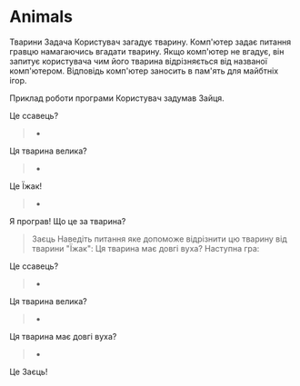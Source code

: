# Animals

Тварини
Задача
Користувач загадує тварину. Комп'ютер задає питання гравцю намагаючись вгадати тварину. Якщо комп'ютер не вгадує, він запитує користувача чим його тварина відрізняється від названої комп'ютером. Відповідь комп'ютер заносить в пам'ять для майбтніх ігор.

Приклад роботи програми
Користувач задумав Зайця.

Це ссавець?
> +
Ця тварина велика?
> -
Це Їжак!
> -
Я програв!
Що це за тварина?
> Заєць
Наведіть питання яке допоможе відрізнити цю тварину від тварини "Їжак":
> Ця тварина має довгі вуха?
Наступна гра:

Це ссавець?
> +
Ця тварина велика?
> -
Ця тварина має довгі вуха?
> +
Це Заєць!

